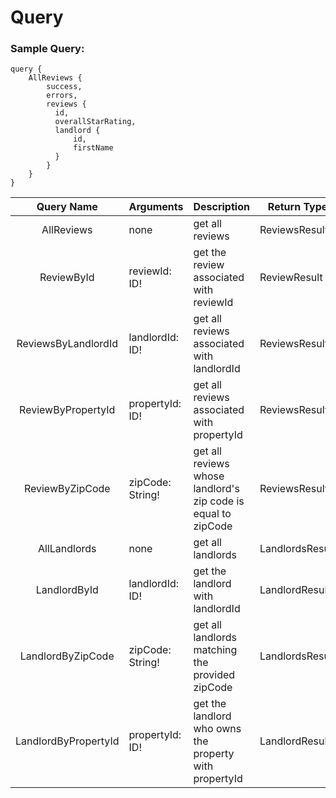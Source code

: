 
# Query

### Sample Query:
```
query {
    AllReviews {
        success,
        errors,
        reviews {
          id,
          overallStarRating,
          landlord {
              id,
              firstName
          }  
        }
    }
} 
```



| Query Name          | Arguments           | Description                                                   | Return Type   |
|:-------------:      |---------------------|---------------------------------------------------------------|---------------|
| AllReviews          | none                | get all reviews                                               | ReviewsResult |
| ReviewById          | reviewId: ID!       | get the review associated with reviewId                       | ReviewResult  |
| ReviewsByLandlordId | landlordId: ID!     | get all reviews associated with landlordId                    | ReviewsResult |
| ReviewByPropertyId  | propertyId: ID!     | get all reviews associated with propertyId                    | ReviewsResult |
| ReviewByZipCode     | zipCode: String!    | get all reviews whose landlord's zip code is equal to zipCode | ReviewsResult |
| AllLandlords        | none                | get all landlords                                             |LandlordsResult|
| LandlordById        | landlordId: ID!     | get the landlord with landlordId                              |LandlordResult |
| LandlordByZipCode   | zipCode: String!    | get all landlords matching the provided zipCode               |LandlordsResult|
| LandlordByPropertyId| propertyId: ID!     | get the landlord who owns the property with propertyId        |LandlordResult |